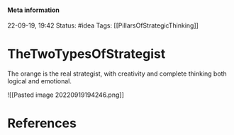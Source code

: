 #### Meta information
22-09-19, 19:42
Status: #idea
Tags: [[PillarsOfStrategicThinking]]





# TheTwoTypesOfStrategist

The orange is the real strategist, with creativity and complete thinking both logical and emotional.

![[Pasted image 20220919194246.png]]



# References
